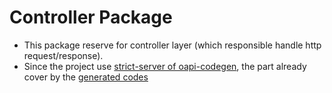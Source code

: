 # Controller Package

- This package reserve for controller layer (which responsible handle http request/response). 
- Since the project use [strict-server of oapi-codegen](https://github.com/oapi-codegen/oapi-codegen?tab=readme-ov-file#strict-server), the part already cover by the [generated codes](./../../generated/oapi/)